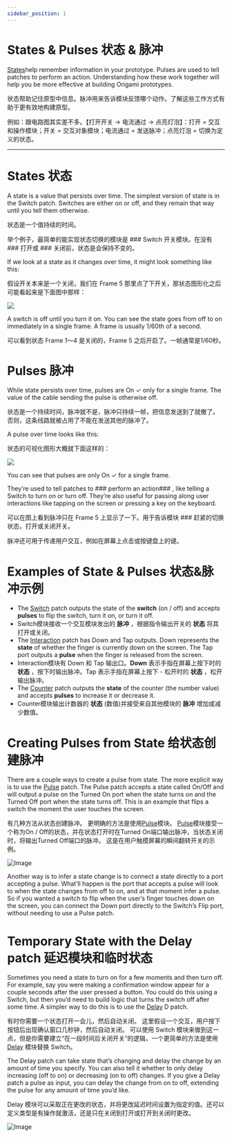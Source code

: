 ```yaml
---
sidebar_position: 1
---
```


# States & Pulses 状态 & 脉冲

[States](./../Patch%20Editor/States.md)help remember information in your prototype. Pulses are used to tell patches to perform an action. Understanding how these work together will help you be more effective at building Origami prototypes.

状态帮助记住原型中信息。脉冲用来告诉模块反馈哪个动作。了解这些工作方式有助于更有效地构建原型。

例如：跟电路图其实差不多。【打开开关 → 电流通过 → 点亮灯泡】：打开 = 交互和操作模块；开关 = 交互对象模块；电流通过 = 发送脉冲；点亮灯泡 = 切换为定义的状态。

------

# States 状态

A state is a value that persists over time. The simplest version of state is in the Switch patch. Switches are either on or off, and they remain that way until you tell them otherwise.

状态是一个值持续的时间。

举个例子，最简单的能实现状态切换的模块是 ### Switch 开关模块。在没有 ### 打开或 ### 关闭前，状态是会保持不变的。

If we look at a state as it changes over time, it might look something like this:

假设开关本来是一个关闭，我们在 Frame 5 那里点了下开关，那状态图形化之后可能看起来是下面图中那样：

![](https://origami.design/public/images/docs/PulseSignal-states.png)

A switch is off until you turn it on. You can see the state goes from off to on immediately in a single frame. A frame is usually 1/60th of a second.

可以看到状态 Frame 1～4 是关闭的，Frame 5 之后开启了。一帧通常是1/60秒。

# Pulses 脉冲

While state persists over time, pulses are On ✓ only for a single frame. The value of the cable sending the pulse is otherwise off.

状态是一个持续时间，脉冲就不是，脉冲只持续一帧，把信息发送到了就撤了。 否则，这条线路就被占用了不能在发送其他的脉冲了。

A pulse over time looks like this:

状态的可视化图形大概就下面这样的：

![](https://origami.design/public/images/docs/PulseSignal-pulses.png)

You can see that pulses are only On ✓ for a single frame.

They’re used to tell patches to ### perform an action### , like telling a Switch to turn on or turn off. They’re also useful for passing along user interactions like tapping on the screen or pressing a key on the keyboard.

可以在图上看到脉冲只在 Frame 5 上显示了一下。用于告诉模块 ### 赶紧的切换状态，打开或关闭开关。

脉冲还可用于传递用户交互，例如在屏幕上点击或按键盘上的键。

# Examples of State & Pulses 状态&脉冲示例

- The [Switch](./../Utility/Switch.md) patch outputs the state of the **switch** (on / off) and accepts  **pulses** to flip the switch, turn it on, or turn it off.
- Switch模块接收一个交互模块发出的 **脉冲** ，根据指令输出开关的 **状态** 将其打开或关闭。
- The [Interaction](./../Interaction/Interaction.md) patch has Down and Tap outputs. Down represents the  **state** of whether the finger is currently down on the screen. The Tap port outputs a  **pulse** when the finger is released from the screen.
- Interaction模块有 Down 和 Tap 输出口。**Down** 表示手指在屏幕上按下时的 **状态** ，按下时输出脉冲。Tap 表示手指在屏幕上按下 - 松开时的 **状态** ，松开输出脉冲。
- The [Counter](./../Utility/Counter.md) patch outputs the  **state** of the counter (the number value) and accepts  **pulses** to increase it or decrease it.
- Counter模块输出计数器的 **状态** (数值)并接受来自其他模块的 **脉冲** 增加或减少数值。

# Creating Pulses from State 给状态创建脉冲

There are a couple ways to create a pulse from state. The more explicit way is to use the [Pulse](./../Utility/Pulse.md) patch. The Pulse patch accepts a state called On/Off and will output a pulse on the Turned On port when the state turns on and the Turned Off port when the state turns off. This is an example that flips a switch the moment the user touches the screen.

有几种方法从状态创建脉冲。 更明确的方法是使用[Pulse](./../Utility/Pulse.md)模块。 [Pulse](./../Utility/Pulse.md)模块接受一个称为On / Off的状态，并在状态打开时在Turned On端口输出脉冲，当状态关闭时，将输出Turned Off端口的脉冲。 这是在用户触摸屏幕的瞬间翻转开关的示例。

![Image](https://s3.us-west-2.amazonaws.com/secure.notion-static.com/f23a5aca-ac19-4bdc-9163-2a04c30ee4e4/Untitled.png?X-Amz-Algorithm=AWS4-HMAC-SHA256&X-Amz-Content-Sha256=UNSIGNED-PAYLOAD&X-Amz-Credential=AKIAT73L2G45EIPT3X45%2F20220603%2Fus-west-2%2Fs3%2Faws4_request&X-Amz-Date=20220603T040606Z&X-Amz-Expires=86400&X-Amz-Signature=07d00346bd33f09b688839569aed9f5998b90d92de9811c397e090d4bcd4af25&X-Amz-SignedHeaders=host&response-content-disposition=filename%20%3D%22Untitled.png%22&x-id=GetObject)

Another way is to infer a state change is to connect a state directly to a port accepting a pulse. What’ll happen is the port that accepts a pulse will look to when the state changes from off to on, and at that moment infer a pulse. So if you wanted a switch to flip when the user’s finger touches down on the screen, you can connect the Down port directly to the Switch’s Flip port, without needing to use a Pulse patch.

# Temporary State with the Delay patch 延迟模块和临时状态

Sometimes you need a state to turn on for a few moments and then turn off. For example, say you were making a confirmation window appear for a couple seconds after the user pressed a button. You could do this using a Switch, but then you’d need to build logic that turns the switch off after some time. A simpler way to do this is to use the [Delay](./../Utility/Delay.md) D patch.

有时你需要一个状态打开一会儿，然后自动关闭。 这里假设一个交互，用户按下按钮后出现确认窗口几秒钟，然后自动关闭。 可以使用 Switch 模块来做到这一点，但是你需要建立“在一段时间后关闭开关”的逻辑，一个更简单的方法是使用  [Delay](./../Utility/Delay.md)  模块替换 Switch。

The Delay patch can take state that’s changing and delay the change by an amount of time you specify. You can also tell it whether to only delay increasing (off to on) or decreasing (on to off) changes. If you give a Delay patch a pulse as input, you can delay the change from on to off, extending the pulse for any amount of time you’d like.

Delay 模块可以采取正在更改的状态，并将更改延迟时间设置为指定的值。还可以定义类型是有操作就激活，还是只在关闭到打开或打开到关闭时更改。

![Image](https://s3.us-west-2.amazonaws.com/secure.notion-static.com/b84bcb90-02be-428a-8dd3-7994ecd3786f/Untitled.png?X-Amz-Algorithm=AWS4-HMAC-SHA256&X-Amz-Content-Sha256=UNSIGNED-PAYLOAD&X-Amz-Credential=AKIAT73L2G45EIPT3X45%2F20220603%2Fus-west-2%2Fs3%2Faws4_request&X-Amz-Date=20220603T040614Z&X-Amz-Expires=86400&X-Amz-Signature=307d688502d82585aa9e7818eddff1d063d9f992e59be825ae51ceb0b9e0b180&X-Amz-SignedHeaders=host&response-content-disposition=filename%20%3D%22Untitled.png%22&x-id=GetObject)

